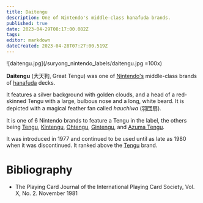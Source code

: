```yaml
---
title: Daitengu
description: One of Nintendo's middle-class hanafuda brands.
published: true
date: 2023-04-29T08:17:00.082Z
tags: 
editor: markdown
dateCreated: 2023-04-28T07:27:00.519Z
---
```


![daitengu.jpg](/suryong_nintendo_labels/daitengu.jpg =100x)

**Daitengu** (大天狗, Great Tengu) was one of [Nintendo's](/en/hanafuda/manufacturers/nintendo) middle-class brands of [hanafuda](/en/hanafuda) decks.

It features a silver background with golden clouds, and a head of a red-skinned Tengu with a large, bulbous nose and a long, white beard. It is depicted with a magical feather fan called *hauchiwa* (羽団扇).

It is one of 6 Nintendo brands to feature a Tengu in the label, the others being [Tengu](/en/hanafuda/manufacturers/nintendo/tengu), [Kintengu](/en/hanafuda/manufacturers/nintendo/kintengu), [Ohtengu](/en/hanafuda/manufacturers/nintendo/ohtengu), [Gintengu](/en/hanafuda/manufacturers/nintendo/gintengu), and [Azuma Tengu](/en/hanafuda/manufacturers/nintendo/azuma_tengu).

It was introduced in 1977 and continued to be used until as late as 1980 when it was discontinued. It ranked above the [Tengu](/en/hanafuda/manufacturers/nintendo/tengu) brand.

# Bibliography
- The Playing Card Journal of the International Playing Card Society, Vol. X, No. 2. November 1981